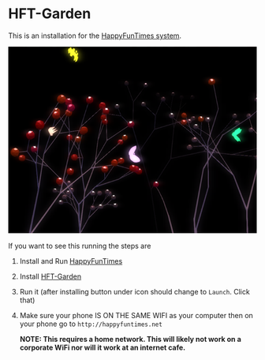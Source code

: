 HFT-Garden
==========

This is an installation for the [HappyFunTimes system](http://docs.happyfuntimes.net).

<img src="screenshot.png" />

If you want to see this running the steps are

1.  Install and Run [HappyFunTimes](http://docs.happyfuntimes.net/install.html)
2.  Install [HFT-Garden](http://superhappyfuntimes.net/game/hft-garden)
3.  Run it (after installing button under icon should change to `Launch`. Click that)
4.  Make sure your phone IS ON THE SAME WIFI as your computer then on your phone
    go to `http://happyfuntimes.net`

    **NOTE: This requires a home network. This will likely not work on a corporate WiFi nor will it work
    at an internet cafe.**





